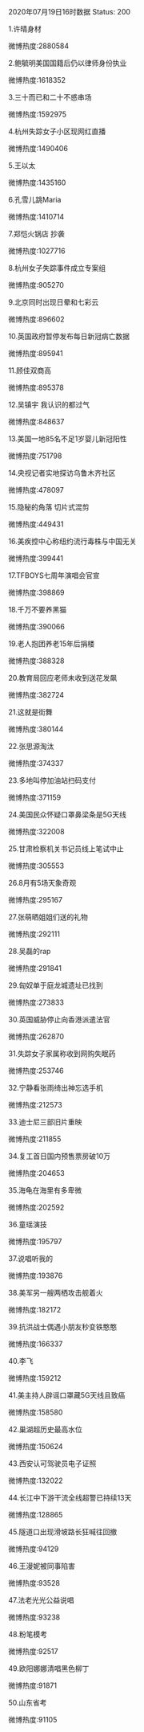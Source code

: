 2020年07月19日16时数据
Status: 200

1.许晴身材

微博热度:2880584

2.鲍毓明美国国籍后仍以律师身份执业

微博热度:1618352

3.三十而已和二十不惑串场

微博热度:1592975

4.杭州失踪女子小区现网红直播

微博热度:1490406

5.王以太

微博热度:1435160

6.孔雪儿跳Maria

微博热度:1410714

7.郑恺火锅店 抄袭

微博热度:1027716

8.杭州女子失踪事件成立专案组

微博热度:905270

9.北京同时出现日晕和七彩云

微博热度:896602

10.英国政府暂停发布每日新冠病亡数据

微博热度:895941

11.顾佳双商高

微博热度:895378

12.吴镇宇 我认识的都过气

微博热度:848637

13.美国一地85名不足1岁婴儿新冠阳性

微博热度:751798

14.央视记者实地探访乌鲁木齐社区

微博热度:478097

15.隐秘的角落 切片式混剪

微博热度:449431

16.美疾控中心称纽约流行毒株与中国无关

微博热度:399441

17.TFBOYS七周年演唱会官宣

微博热度:398869

18.千万不要养黑猫

微博热度:390066

19.老人抱团养老15年后捐楼

微博热度:388328

20.教育局回应老师未收到送花发飙

微博热度:382724

21.这就是街舞

微博热度:380144

22.张思源淘汰

微博热度:374337

23.多地叫停加油站扫码支付

微博热度:371159

24.美国民众怀疑口罩鼻梁条是5G天线

微博热度:322008

25.甘肃检察机关书记员线上笔试中止

微博热度:305553

26.8月有5场天象奇观

微博热度:295167

27.张萌晒姐姐们送的礼物

微博热度:292111

28.吴磊的rap

微博热度:291841

29.匈奴单于庭龙城遗址已找到

微博热度:273833

30.英国威胁停止向香港派遣法官

微博热度:262870

31.失踪女子家属称收到网购失眠药

微博热度:253746

32.宁静看张雨绮出神忘选手机

微博热度:212573

33.迪士尼三部旧片重映

微博热度:211855

34.复工首日国内预售票房破10万

微博热度:204653

35.海龟在海里有多卑微

微博热度:202592

36.童瑶演技

微博热度:195797

37.说唱听我的

微博热度:193876

38.美军另一艘两栖攻击舰着火

微博热度:182172

39.抗洪战士偶遇小朋友秒变铁憨憨

微博热度:166337

40.李飞

微博热度:159212

41.美主持人辟谣口罩藏5G天线且致癌

微博热度:158580

42.巢湖超历史最高水位

微博热度:150624

43.西安认可驾驶员电子证照

微博热度:132022

44.长江中下游干流全线超警已持续13天

微博热度:128865

45.隧道口出现滑坡路长狂喊往回撤

微博热度:94129

46.王漫妮被同事陷害

微博热度:93528

47.法老光光公益说唱

微博热度:93238

48.粉笔模考

微博热度:92517

49.欧阳娜娜清唱黑色柳丁

微博热度:91871

50.山东省考

微博热度:91105

